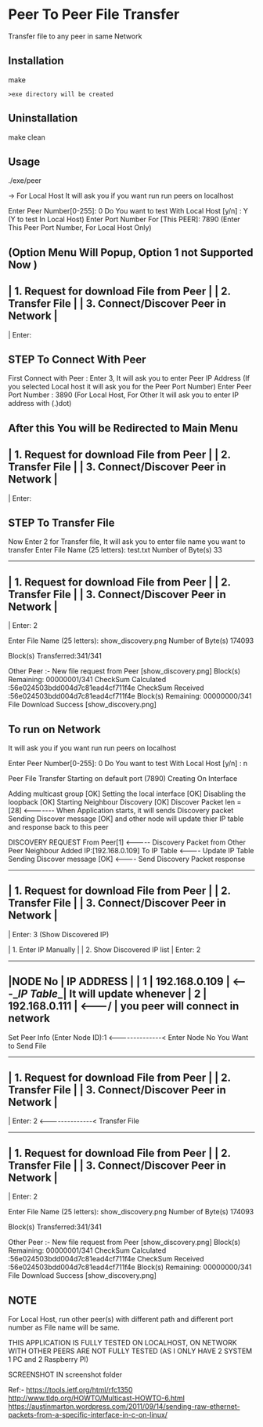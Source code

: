 # Peer To Peer File Transfer

Transfer file to any peer in same Network

## Installation

make
	
	>exe directory will be created

## Uninstallation

make clean

	
## Usage

./exe/peer

-> For Local Host
It will ask you if you want run run peers on localhost

Enter Peer Number[0-255]: 0
Do You want to test With Local Host [y/n] : Y  (Y to test In Local Host)
Enter Port Number For [This PEER]: 7890		   (Enter This Peer Port Number, For Local Host Only)

(Option Menu Will Popup, Option 1 not Supported Now )
-----------------------------------------
| 1. Request for download File from Peer |
| 2. Transfer File                       |
| 3. Connect/Discover Peer in Network    |
-----------------------------------------
| Enter: 

## STEP To Connect With Peer

First Connect with Peer : Enter 3, It will ask you to enter Peer IP Address (If you selected Local host it will ask you for the Peer Port Number)
Enter Peer Port Number : 3890   (For Local Host, For Other It will ask you to enter IP address with (.)dot)

After this You will be Redirected to Main Menu
-----------------------------------------
| 1. Request for download File from Peer |
| 2. Transfer File                       |
| 3. Connect/Discover Peer in Network    |
-----------------------------------------
| Enter: 

## STEP To Transfer File
Now Enter 2 for Transfer file, It will ask you to enter file name you want to transfer
Enter File Name (25 letters): test.txt 
Number of Byte(s) 33

-----------------------------------------
| 1. Request for download File from Peer |
| 2. Transfer File                       |
| 3. Connect/Discover Peer in Network    |
-----------------------------------------
| Enter: 2

Enter File Name (25 letters): show_discovery.png
Number of Byte(s) 174093

Block(s) Transferred:341/341


Other Peer :- 
New file request from Peer [show_discovery.png]
Block(s) Remaining: 00000001/341
CheckSum Calculated :56e024503bdd004d7c81ead4cf711f4e
CheckSum Received   :56e024503bdd004d7c81ead4cf711f4e
Block(s) Remaining: 00000000/341
File Download Success [show_discovery.png]




##  To run on Network

It will ask you if you want run run peers on localhost

Enter Peer Number[0-255]: 0
Do You want to test With Local Host [y/n] : n 

Peer File Transfer Starting on default port (7890)
Creating On Interface

Adding multicast group 			[OK]
Setting the local interface 	[OK]
Disabling the loopback 			[OK]
Starting Neighbour Discovery 	[OK]
Discover Packet len = [28]			<------- When Application starts, it will sends Discovery packet 
Sending Discover message 		[OK]         and other node will update thier IP table and response back to this peer

DISCOVERY REQUEST From Peer[1]			<----- Discovery Packet from Other Peer
Neighbour Added IP:[192.168.0.109] To IP Table <---- Update IP Table
Sending Discover message 		[OK]		   <---- Send Discovery Packet response 

-----------------------------------------
| 1. Request for download File from Peer |
| 2. Transfer File                       |
| 3. Connect/Discover Peer in Network    |
-----------------------------------------
| Enter: 3 (Show Discovered IP)

| 1. Enter IP Manually       |
| 2. Show Discovered IP list |
     Enter: 2

------------------------------
|NODE No |    IP ADDRESS     | 
|   1    |    192.168.0.109  | <---\__IP Table__| It will update whenever
|   2    |    192.168.0.111  | <---/            | you peer will connect in network
------------------------------
Set Peer Info (Enter Node ID):1  <--------------< Enter Node No You Want to Send File 

-----------------------------------------
| 1. Request for download File from Peer |
| 2. Transfer File                       |
| 3. Connect/Discover Peer in Network    |
-----------------------------------------
| Enter: 2						<--------------< Transfer File

-----------------------------------------
| 1. Request for download File from Peer |
| 2. Transfer File                       |
| 3. Connect/Discover Peer in Network    |
-----------------------------------------
| Enter: 2

Enter File Name (25 letters): show_discovery.png
Number of Byte(s) 174093

Block(s) Transferred:341/341

Other Peer :- 
New file request from Peer [show_discovery.png]
Block(s) Remaining: 00000001/341
CheckSum Calculated :56e024503bdd004d7c81ead4cf711f4e
CheckSum Received   :56e024503bdd004d7c81ead4cf711f4e
Block(s) Remaining: 00000000/341
File Download Success [show_discovery.png]


## NOTE
For Local Host, run other peer(s) with different path and different port number as File name will be same.

THIS APPLICATION IS FULLY TESTED ON LOCALHOST, ON NETWORK WITH OTHER PEERS ARE NOT FULLY TESTED (AS I ONLY HAVE 2 SYSTEM 1 PC and 2 Raspberry PI)

SCREENSHOT IN screenshot folder



Ref:-
https://tools.ietf.org/html/rfc1350 
http://www.tldp.org/HOWTO/Multicast-HOWTO-6.html
https://austinmarton.wordpress.com/2011/09/14/sending-raw-ethernet-packets-from-a-specific-interface-in-c-on-linux/